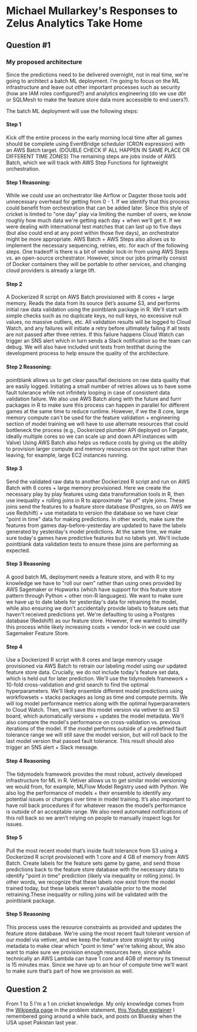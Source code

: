 # Michael Mullarkey's Responses to Zelus Analytics Take Home

## Question #1

### My proposed architecture

Since the predictions need to be delivered overnight, not in real time, we're 
going to architect a batch ML deployment. I'm going to focus on the ML 
infrastructure and leave out other important processes such as security (how are IAM roles configured?) 
and analytics engineering (do we use dbt or SQLMesh to make the feature store data more accessible to end users?). 

The batch ML deployment will use the following steps:

#### Step 1 
Kick off the entire process in the early morning local time after all games should be complete using 
EventBridge scheduler (CRON expression) with an AWS Batch target. (DOUBLE CHECK IF ALL HAPPEN IN SAME PLACE OR DIFFERENT TIME ZONES)
The remaining steps are jobs inside of AWS Batch, which we will track with AWS Step Functions for lightweight orchestration.

#### Step 1 Reasoning: 
While we could use an orchestrator like Airflow or Dagster those tools 
add unnecessary overhead for getting from 0 - 1. If we identify that this process 
could benefit from orchestration that can be added later. Since this style of 
cricket is limited to "one day" play via limiting the number of overs, we know 
roughly how much data we're getting each day + when we'll get it. 
If we were dealing with international test matches that can last up to five days 
(but also could end at any point within those five days), an orchestrator might be more appropriate. 
AWS Batch + AWS Steps also allows us to implement the necessary sequencing, 
retries, etc. for each of the following steps. One tradeoff is there is a bit of 
vendor lock-in from using AWS Steps vs. an open-source orchestrator. However, 
since our jobs primarily consist of Docker containers they will be portable to 
other services, and changing cloud providers is already a large lift.

#### Step 2
A Dockerized R script on AWS Batch provisioned with 8 cores + large memory. 
Reads the data from its source (let’s assume S3, and performs initial raw data 
validation using the pointblank package in R. We'll start with simple checks 
such as no duplicate keys, no null keys, no excessive null values, no massive outliers, etc. 
All validation results will be logged to Cloud Watch, and any failures will 
initiate a retry before ultimately failing if all tests are not passed after three 
retries. If this failure happens Cloud Watch can trigger an SNS alert which in 
turn sends a Slack notification so the team can debug. We will also have included 
unit tests from testthat during the development process to help ensure the quality of the architecture.

#### Step 2 Reasoning: 
pointblank allows us to get clear pass/fail decisions on raw data quality that are easily logged. Initiating a small number of retries allows us to have some fault tolerance while not infinitely looping in case of consistent data validation failure. We also use AWS Batch along with the future and furrr packages in R to make sure this process can happen in parallel for different games at the same time to reduce runtime. However, if we the 8 core, large memory compute can't be used for the feature validation + engineering section of model training we will have to use alternate resources that could bottleneck the process (e.g., Dockerized plumber API deployed on Fargate, ideally multiple cores so we can scale up and down API instances with Valve) Using AWS Batch also helps us reduce costs by giving us the ability to provision larger compute and memory resources on the spot rather than leaving, for example, large EC2 instances running.

#### Step 3
Send the validated raw data to another Dockerized R script and run on AWS Batch with 8 cores + large memory provisioned. Here we create the necessary play by play features using data transformation tools in R, then use inequality + rolling joins in R to approximate "as of" style joins. These joins send the features to a feature store database (Postgres, so on AWS we use Redshift) + use metadata to version the database so we have clear "point in time" data for making predictions. In other words, make sure the features from games day-before-yesterday are updated to have the labels generated by yesterday's model predictions. At the same time, we make sure today's games have predictive features but no labels yet. We'll include pointblank data validation tests to ensure these joins are performing as expected.

#### Step 3 Reasoning
A good batch ML deployment needs a feature store, and with R to my knowledge we have to "roll our own" rather than using ones provided by AWS Sagemaker or Hopworks (which have support for this feature store pattern through Python + other non-R languages). We want to make sure we have up to date labels for yesterday's data for retraining the model, while also ensuring we don't accidentally provide labels to feature sets that haven't received predictions yet. We're defaulting to using a Postgres database (Redshift) as our feature store. However, if we wanted to simplify this process while likely increasing costs + vendor lock-in we could use Sagemaker Feature Store.

#### Step 4
Use a Dockerized R script with 8 cores and large memory usage provisioned via AWS Batch to retrain our labeling model using our updated feature store data. Crucially, we do not include today's feature set data, which is held out for later prediction. We'll use the tidymodels framework + 10-fold cross-validation and grid search to find the optimal hyperparameters. We'll likely ensemble different model predictions using workflowsets + stacks packages as long as time and compute permits. We will log model performance metrics along with the optimal hyperparameters to Cloud Watch. Then, we'll save this model version via vetiver to an S3 board, which automatically versions + updates the model metadata. We'll also compare the model's performance on cross-validation vs. previous iterations of the model. If the model performs outside of a predefined fault tolerance range we will still save the model version, but will roll back to the last model version that passed fault tolerance. This result should also trigger an SNS alert + Slack message.

#### Step 4 Reasoning
The tidymodels framework provides the most robust, actively developed infrastructure for ML in R. Vetiver allows us to get similar model versioning we would from, for example, MLFlow Model Registry used with Python. We also log the performance of models + their ensemble to identify any potential issues or changes over time in model training. It’s also important to have roll back procedures if for whatever reason the model’s performance is outside of an acceptable range. We also need automated notifications of this roll back so we aren’t relying on people to manually inspect logs for issues.

#### Step 5
Pull the most recent model that’s inside fault tolerance from S3 using a Dockerized R script provisioned with 1 core and 4 GB of memory from AWS Batch. Create labels for the feature sets game by game, and send those predictions back to the feature store database with the necessary data to identify "point in time" prediction (likely via inequality or rolling joins). In other words, we recognize that these labels now exist from the model trained today, but these labels weren't available prior to the model retraining.These inequality or rolling joins will be validated with the pointblank package.

#### Step 5 Reasoning
This process uses the resource constraints as provided and updates the feature store database. We're using the most recent fault tolerant version of our model via vetiver, and we keep the feature store straight by using metadata to make clear which "point in time" we're talking about, We also want to make sure we provision enough resources here, since while technically an AWS Lambda can have 1 core and 4GB of memory its timeout is 15 minutes max. Since we have up to an hour of compute time we’ll want to make sure that’s part of how we provision as well.

## Question 2

From 1 to 5 I'm a 1 on cricket knowledge. My only knowledge comes from the 
[Wikipedia page](https://en.wikipedia.org/wiki/One_Day_International) in the problem statement, 
[this Youtube explainer](https://www.youtube.com/watch?v=EWpbtLIxYBk) I remembered going around a while back, 
and posts on Bluesky when the USA upset Pakistan last year.

